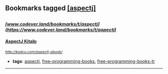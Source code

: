 ## Bookmarks tagged [[aspectj]](https://www.codever.land/search?q=[aspectj])

_<sup><sup>[www.codever.land/bookmarks/t/aspectj](https://www.codever.land/bookmarks/t/aspectj)</sup></sup>_
---
#### [AspectJ Kitabı](http://kodcu.com/aspectj-ebook/)
_<sup>http://kodcu.com/aspectj-ebook/</sup>_

* **tags**: [aspectj](../tagged/aspectj.md), [free-programming-books](../tagged/free-programming-books.md), [free-programming-books-tr](../tagged/free-programming-books-tr.md)
---
